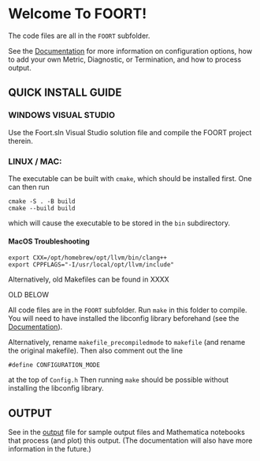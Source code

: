 # Welcome To FOORT!

The code files are all in the `FOORT` subfolder.

See the [Documentation](./Documentation.pdf) for more information on configuration options, how to add your own Metric, Diagnostic, or Termination, and how to process output.

## QUICK INSTALL GUIDE

### WINDOWS VISUAL STUDIO

Use the Foort.sln Visual Studio solution file and compile the FOORT project therein.

### LINUX / MAC:

The executable can be built with `cmake`, which should be installed first. One can then run

```
cmake -S . -B build
cmake --build build
```

which will cause the executable to be stored in the `bin` subdirectory.

#### MacOS Troubleshooting

```
export CXX=/opt/homebrew/opt/llvm/bin/clang++
export CPPFLAGS="-I/usr/local/opt/llvm/include"
```

Alternatively, old Makefiles can be found in XXXX

OLD BELOW

All code files are in the `FOORT` subfolder. Run `make` in this folder to compile. You will need to have installed the libconfig library beforehand (see the [Documentation](./Documentation.pdf)).

Alternatively, rename `makefile_precompiledmode` to `makefile` (and rename the original makefile). Then also comment out the line

```
#define CONFIGURATION_MODE
```

at the top of `Config.h` Then running `make` should be possible without installing the libconfig library.

## OUTPUT

See in the [output](FOORT/Output) file for sample output files and Mathematica notebooks that process (and plot) this output. (The documentation will also have more information in the future.)
